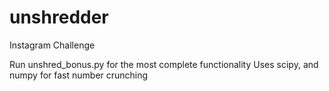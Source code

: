 unshredder
==========

Instagram Challenge

Run unshred_bonus.py for the most complete functionality
Uses scipy, and numpy for fast number crunching
